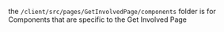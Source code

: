 the `/client/src/pages/GetInvolvedPage/components` folder is for Components that are specific to the Get Involved Page